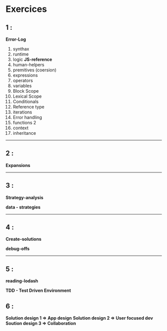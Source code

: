 # Exercices

## 1 : 
__Error-Log__
 1. synthax
 2. runtime
 3. logic
__JS-reference__
 1. human-helpers
 2. premitives (coersion)
 3. expressions
 4. operators
 5. variables
 6. Block Scope
 7. Lexical Scope
 8. Conditionals
 9. Reference type
 10. iterations
 11. Error handling
 12. functions 2
 13. context
 14. inheritance
___
## 2 :
__Expansions__

___
## 3 : 
__Strategy-analysis__

__data - strategies__

___
## 4 : 
__Create-solutions__

__debug-offs__

___
## 5 :
__reading-lodash__

__TDD - Test Driven Environment__

## 6 :
__Solution design 1 => App design__
__Solution design 2 => User focused dev__
__Soution design 3 => Collaboration__



